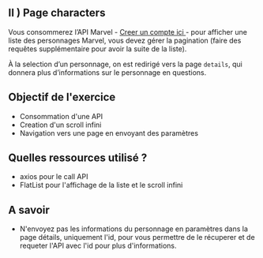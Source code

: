 ## II ) Page characters

Vous consommerez l’API Marvel - [Creer un compte ici ](https://developer.marvel.com) - pour afficher une liste des personnages Marvel, vous devez gérer la pagination (faire des requêtes supplémentaire pour avoir la suite de la liste).

À la selection d’un personnage, on est redirigé vers la page `details`, qui donnera plus d’informations sur le personnage en questions.

## Objectif de l'exercice
* Consommation d'une API
* Creation d'un scroll infini
* Navigation vers une page en envoyant des paramètres

## Quelles ressources utilisé ?
* axios pour le call API
* FlatList pour l'affichage de la liste et le scroll infini

## A savoir
* N'envoyez pas les informations du personnage en paramètres dans la page détails, uniquement l'id, pour vous permettre de le récuperer et de requeter l'API avec l'id pour plus d'informations.